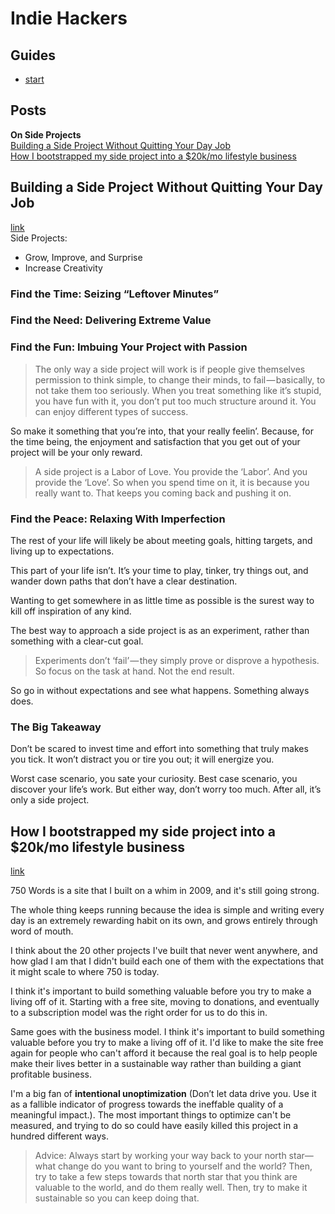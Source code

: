 # Indie Hackers

## Guides
- [start](./start.md)  

## Posts
**On Side Projects**  
[Building a Side Project Without Quitting Your Day Job](#building-a-side-project-without-quitting-your-day-job)  
[How I bootstrapped my side project into a $20k/mo lifestyle business](#how-i-bootstrapped-my-side-project-into-a-20kmo-lifestyle-business)  


## Building a Side Project Without Quitting Your Day Job
[link](https://www.indiehackers.com/article/f7697df2d7)  
Side Projects: 
- Grow, Improve, and Surprise
- Increase Creativity

### Find the Time: Seizing “Leftover Minutes”
### Find the Need: Delivering Extreme Value
### Find the Fun: Imbuing Your Project with Passion
> The only way a side project will work is if people give themselves permission to think simple, to change their minds, to fail — basically, to not take them too seriously.
> When you treat something like it’s stupid, you have fun with it, you don’t put too much structure around it. You can enjoy different types of success.

So make it something that you’re into, that your really feelin’. Because, for the time being, the enjoyment and satisfaction that you get out of your project will be your only reward.

> A side project is a Labor of Love. You provide the ‘Labor’. And you provide the ‘Love’.
> So when you spend time on it, it is because you really want to. That keeps you coming back and pushing it on.

### Find the Peace: Relaxing With Imperfection
The rest of your life will likely be about meeting goals, hitting targets, and living up to expectations.

This part of your life isn’t. It’s your time to play, tinker, try things out, and wander down paths that don’t have a clear destination.

Wanting to get somewhere in as little time as possible is the surest way to kill off inspiration of any kind.

The best way to approach a side project is as an experiment, rather than something with a clear-cut goal.

> Experiments don’t ‘fail’ — they simply prove or disprove a hypothesis. So focus on the task at hand. Not the end result.

So go in without expectations and see what happens.
Something always does.

### The Big Takeaway
Don’t be scared to invest time and effort into something that truly makes you tick. It won’t distract you or tire you out; it will energize you.

Worst case scenario, you sate your curiosity.
Best case scenario, you discover your life’s work.
But either way, don’t worry too much.
After all, it’s only a side project.

## How I bootstrapped my side project into a $20k/mo lifestyle business
[link](https://www.indiehackers.com/interview/how-i-bootstrapped-my-side-project-into-a-20k-mo-lifestyle-business-063525ef84)  

750 Words is a site that I built on a whim in 2009, and it's still going strong.

The whole thing keeps running because the idea is simple and writing every day is an extremely rewarding habit on its own, and grows entirely through word of mouth.

I think about the 20 other projects I've built that never went anywhere, and how glad I am that I didn't build each one of them with the expectations that it might scale to where 750 is today.

I think it's important to build something valuable before you try to make a living off of it. Starting with a free site, moving to donations, and eventually to a subscription model was the right order for us to do this in.

Same goes with the business model. I think it's important to build something valuable before you try to make a living off of it.
I'd like to make the site free again for people who can't afford it because the real goal is to help people make their lives better in a sustainable way rather than building a giant profitable business.

I'm a big fan of **intentional unoptimization** (Don’t let data drive you. Use it as a fallible indicator of progress towards the ineffable quality of a meaningful impact.). The most important things to optimize can't be measured, and trying to do so could have easily killed this project in a hundred different ways.

> Advice: Always start by working your way back to your north star—what change do you want to bring to yourself and the world?
> Then, try to take a few steps towards that north star that you think are valuable to the world, and do them really well. Then, try to make it sustainable so you can keep doing that.
